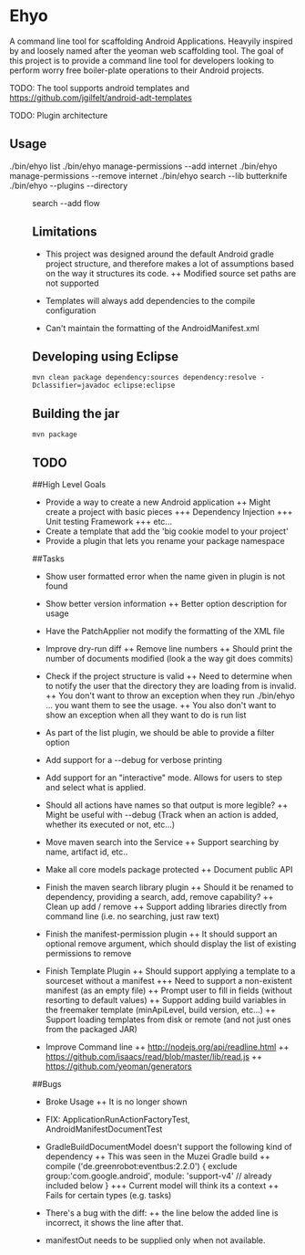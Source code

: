 Ehyo
====
A command line tool for scaffolding Android Applications. Heavyily inspired by and loosely named after the yeoman web scaffolding tool. The goal of this project is to provide a command line tool for developers looking to perform worry free boiler-plate operations to their Android projects.

TODO: The tool supports android templates and https://github.com/jgilfelt/android-adt-templates

TODO: Plugin architecture

Usage
-----
./bin/ehyo list
./bin/ehyo manage-permissions --add internet
./bin/ehyo manage-permissions --remove internet
./bin/ehyo search --lib butterknife
./bin/ehyo --plugins <ns> --directory <dir> search --add flow

Limitations
-----------
+ This project was designed around the default Android gradle project structure, and therefore makes a lot of assumptions based on the way it structures its code. 
++ Modified source set paths are not supported

+ Templates will always add dependencies to the compile configuration

+ Can't maintain the formatting of the AndroidManifest.xml

Developing using Eclipse
------------------------
`mvn clean package dependency:sources dependency:resolve -Dclassifier=javadoc eclipse:eclipse`

Building the jar
----------------
`mvn package`

TODO
----
##High Level Goals
+ Provide a way to create a new Android application
++ Might create a project with basic pieces
+++ Dependency Injection
+++ Unit testing Framework
+++ etc...
+ Create a template that add the 'big cookie model to your project'
+ Provide a plugin that lets you rename your package namespace

##Tasks
+ Show user formatted error when the name given in plugin is not found
+ Show better version information
++ Better option description for usage
+ Have the PatchApplier not modify the formatting of the XML file

+ Improve dry-run diff
++ Remove line numbers
++ Should print the number of documents modified (look a the way git does commits)

+ Check if the project structure is valid
++ Need to determine when to notify the user that the directory they are loading from is invalid.
++ You don't want to throw an exception when they run ./bin/ehyo ... you want them to see the usage. 
++ You also don't want to show an exception when all they want to do is run list

+ As part of the list plugin, we should be able to provide a filter option

+ Add support for a --debug for verbose printing

+ Add support for an "interactive" mode. Allows for users to step and select what is applied.

+ Should all actions have names so that output is more legible?
++ Might be useful with --debug (Track when an action is added, whether its executed or not, etc...)

+ Move maven search into the Service
++ Support searching by name, artifact id, etc..

+ Make all core models package protected
++ Document public API

+ Finish the maven search library plugin
++ Should it be renamed to dependency, providing a search, add, remove capability?
++ Clean up add / remove
++ Support adding libraries directly from command line (i.e. no searching, just raw text)

+ Finish the manifest-permission plugin
++ It should support an optional remove argument, which should display the list of existing permissions to remove

+ Finish Template Plugin
++ Should support applying a template to a sourceset without a manifest
+++ Need to support a non-existent manifest (as an empty file)
++ Prompt user to fill in fields (without resorting to default values)
++ Support adding build variables in the freemaker template (minApiLevel, build version, etc...)
++ Support loading templates from disk or remote (and not just ones from the packaged JAR)

+ Improve Command line
++ http://nodejs.org/api/readline.html
++ https://github.com/isaacs/read/blob/master/lib/read.js
++ https://github.com/yeoman/generators

##Bugs
+ Broke Usage
++ It is no longer shown

+ FIX: ApplicationRunActionFactoryTest, AndroidManifestDocumentTest

+ GradleBuildDocumentModel doesn't support the following kind of dependency
++ This was seen in the Muzei Gradle build
++ compile ('de.greenrobot:eventbus:2.2.0') { exclude group:'com.google.android', module: 'support-v4' // already included below }
+++ Current model will think its a context
++ Fails for certain types (e.g. tasks)

+ There's a bug with the diff: 
++ the line below the added line is incorrect, it shows the line after that.

+ manifestOut needs to be supplied only when not available.
